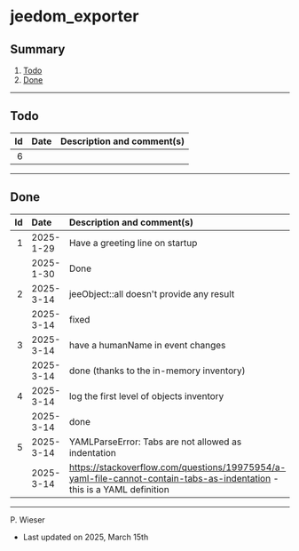 # jeedom_exporter

## Summary

1. [Todo](#todo)
2. [Done](#done)

---
## Todo

|   Id | Date       | Description and comment(s) |
| ---: | :---       | :---                       |
|    6 |  |  |

---
## Done

|   Id | Date       | Description and comment(s) |
| ---: | :---       | :---                       |
|    1 | 2025- 1-29 | Have a greeting line on startup |
|      | 2025- 1-30 | Done |
|    2 | 2025- 3-14 | jeeObject::all doesn't provide any result |
|      | 2025- 3-14 | fixed |
|    3 | 2025- 3-14 | have a humanName in event changes |
|      | 2025- 3-14 | done (thanks to the in-memory inventory) |
|    4 | 2025- 3-14 | log the first level of objects inventory |
|      | 2025- 3-14 | done |
|    5 | 2025- 3-14 | YAMLParseError: Tabs are not allowed as indentation |
|      | 2025- 3-14 | https://stackoverflow.com/questions/19975954/a-yaml-file-cannot-contain-tabs-as-indentation - this is a YAML definition |

---
P. Wieser
- Last updated on 2025, March 15th
